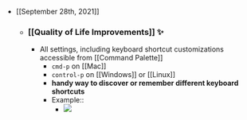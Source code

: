 - [[September 28th, 2021]]
    - ### [[Quality of Life Improvements]] ✨
        - All settings, including keyboard shortcut customizations accessible from [[Command Palette]] 
            - `cmd-p` on [[Mac]]
            - `control-p` on [[Windows]] or [[Linux]]
            - __handy way to discover or remember different keyboard shortcuts__
            - Example::
                - ![](https://firebasestorage.googleapis.com/v0/b/firescript-577a2.appspot.com/o/imgs%2Fapp%2Fhelp%2FBykG_v_8KV.png?alt=media&token=76c76dce-6346-4b6e-9435-843f07219956)
